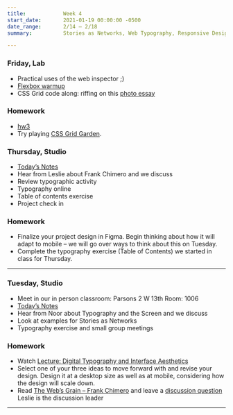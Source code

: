 ```yaml
---
title:            Week 4
start_date:       2021-01-19 00:00:00 -0500
date_range:       2/14 – 2/18
summary:          Stories as Networks, Web Typography, Responsive Design

---
```


### Friday, Lab
- Practical uses of the web inspector ;)
- [Flexbox warmup](https://www.figma.com/file/hE8BLP6BQqo0eAcaCKzK41/CI-Lecture-4-Warmup?node-id=0%3A1)
- CSS Grid code along: riffing on this [photo essay](https://www.nytimes.com/interactive/2021/04/08/arts/asian-american-photos-love.html?smid=tw-nytimes&smtyp=cur)

### Homework
- [hw3](https://www.dropbox.com/scl/fi/u8ed2ft2eihjwau3fdul5/hw3-photo-collage-essay.paper?dl=0&rlkey=l1l5b48ujpctqigtyqsie6fkx)
- Try playing [CSS Grid Garden](https://cssgridgarden.com).


### Thursday, Studio

- [Today&rsquo;s Notes](https://paper.dropbox.com/doc/Parsons-S22-CI2-Week-4b--BcFRn7PPqGE3In4rDg_s7q24AQ-pDgDbx9Bos5nj6RwfiZeB)
- Hear from Leslie about Frank Chimero and we discuss
- Review typographic activity
- Typography online
- Table of contents exercise
- Project check in

### Homework
- Finalize your project design in Figma. Begin thinking about how it will adapt to mobile – we will go over ways to think about this on Tuesday.
- Complete the typography exercise (Table of Contents) we started in class for Thursday.


---

### Tuesday, Studio

- Meet in our in person classroom: Parsons 2 W 13th
 Room: 1006
- [Today&rsquo;s Notes](https://paper.dropbox.com/doc/Parsons-S22-Introducing-Stories-as-Networks--Bb_TSYI91jDtGokMy8hM6P_XAQ-VLpjEM2HuuQxUw6wfvsCQ)
- Hear from Noor about Typography and the Screen and we discuss
- Look at examples for Stories as Networks
- Typography exercise and small group meetings

### Homework
- Watch [Lecture: Digital Typography and Interface Aesthetics](https://vimeo.com/showcase/8025633/video/507335385)
- Select one of your three ideas to move forward with and revise your design. Design it at a desktop size as well as at mobile, considering how the design will scale down.
- Read [The Web&rsquo;s Grain – Frank Chimero](https://frankchimero.com/blog/2015/the-webs-grain/) and leave a [discussion question](https://paper.dropbox.com/doc/Parsons-Core-Interaction-S22-Reading-Reflections--BaiIPkMqvKsKr~MH8d2IVCvzAQ-xcAaUIV4Syfp3zmAR7IMi) Leslie is the discussion leader

---